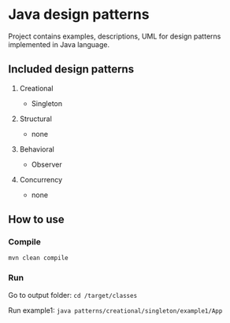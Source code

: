 Java design patterns
=

Project contains examples, descriptions, UML for design patterns implemented in Java language.

## Included design patterns

1. Creational
    + Singleton

2. Structural
    + none

3. Behavioral
    + Observer

4. Concurrency
    + none
    
## How to use

### Compile
``
mvn clean compile
``

### Run
Go to output folder:
``
cd /target/classes
``

Run example1:
``
java patterns/creational/singleton/example1/App
``

